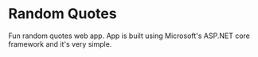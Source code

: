# Random Quotes
Fun random quotes web app.  App is built using Microsoft's ASP.NET core framework and it's very simple. 
